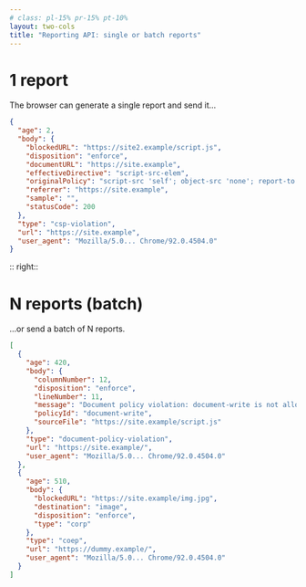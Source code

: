 ```yaml
---
# class: pl-15% pr-15% pt-10%
layout: two-cols
title: "Reporting API: single or batch reports"
---
```

<h1>1 report</h1>

<Transform scale="0.75">

The browser can generate a single report and send it...

```json {all|13}
{
  "age": 2,
  "body": {
    "blockedURL": "https://site2.example/script.js",
    "disposition": "enforce",
    "documentURL": "https://site.example",
    "effectiveDirective": "script-src-elem",
    "originalPolicy": "script-src 'self'; object-src 'none'; report-to main-endpoint;",
    "referrer": "https://site.example",
    "sample": "",
    "statusCode": 200
  },
  "type": "csp-violation",
  "url": "https://site.example",
  "user_agent": "Mozilla/5.0... Chrome/92.0.4504.0"
}
```

</Transform>

:: right::

<h1>N reports (batch)</h1>

<Transform scale="0.75">

...or send a batch of N reports.

```json {all|12,24}
[
  {
    "age": 420,
    "body": {
      "columnNumber": 12,
      "disposition": "enforce",
      "lineNumber": 11,
      "message": "Document policy violation: document-write is not allowed in this document.",
      "policyId": "document-write",
      "sourceFile": "https://site.example/script.js"
    },
    "type": "document-policy-violation",
    "url": "https://site.example/",
    "user_agent": "Mozilla/5.0... Chrome/92.0.4504.0"
  },
  {
    "age": 510,
    "body": {
      "blockedURL": "https://site.example/img.jpg",
      "destination": "image",
      "disposition": "enforce",
      "type": "corp"
    },
    "type": "coep",
    "url": "https://dummy.example/",
    "user_agent": "Mozilla/5.0... Chrome/92.0.4504.0"
  }
]
```

</Transform>

<!--
Reports may be sent with a delay—about a minute, which is a long time when debugging. Luckily, when debugging in Chrome, you can use the flag `--short-reporting-delay` to receive reports as soon as they're generated. See [here](https://developer.chrome.com/docs/capabilities/web-apis/reporting-api#save_time) for details.

-->